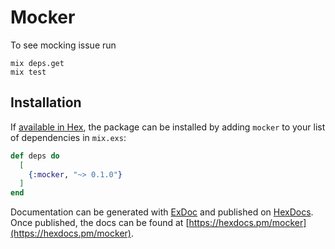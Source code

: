 # Mocker

To see mocking issue run
```
mix deps.get
mix test
```

## Installation

If [available in Hex](https://hex.pm/docs/publish), the package can be installed
by adding `mocker` to your list of dependencies in `mix.exs`:

```elixir
def deps do
  [
    {:mocker, "~> 0.1.0"}
  ]
end
```

Documentation can be generated with [ExDoc](https://github.com/elixir-lang/ex_doc)
and published on [HexDocs](https://hexdocs.pm). Once published, the docs can
be found at [https://hexdocs.pm/mocker](https://hexdocs.pm/mocker).

